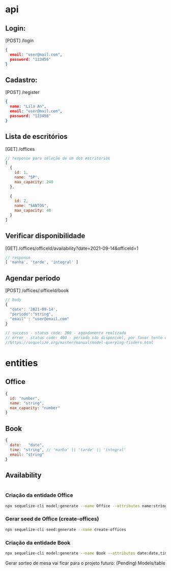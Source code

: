 # api

## Login:
[POST] /login
```json
{
  email: "user@mail.com",
  password: "123456"
}
```
 
## Cadastro:
[POST] /register
```json
{
  name: "Lila An",
  email: "user@mail.com",
  password: "123456"
}
```
 
## Lista de escritórios
[GET] /offices
```javascript
// response para seleção de um dos escritorios
[
  {
    id: 1,
    name: "SP",
    max_capacity: 240
  },
 
  {
    id: 2,
    name: "SANTOS",
    max_capacity: 40
  }
]
```
 
## Verificar disponibilidade
[GET] /offices/officeId/availability?date=2021-09-14&officeId=1
 
```javascript
// response
[ 'manha', 'tarde', 'integral' ]
```
 
## Agendar periodo
[POST] /offices/:officeId/book
```javascript
// body
{
  "date": '2021-09-14',
  "periodo":"string", 
  "email" : "user@email.com"
}
 
// success - status code: 200 - agendamento realizado
// error - status code: 400 - periodo não disponivel, por favor tente outro dia ou horário
//https://sequelize.org/master/manual/model-querying-finders.html
```

# entities

## Office
```javascript
{
  id: "number", 
  name: "string",
  max_capacity: "number"
}
```
## Book
```javascript
{
  date:   "date",
  time: "string", // 'manha' || 'tarde' || 'integral'
  email: "string"
}

```
## Availability
```javascript

```


### Criação da entidade Office
```bash
npx sequelize-cli model:generate --name Office --attributes name:string,max_capacity:integer
```
### Gerar seed de Office (create-offices)
```bash
npx sequelize-cli seed:generate --name create-offices
```

### Criação da entidade Book
```bash
npx sequelize-cli model:generate --name Book --attributes date:date,time:string,email:string
```


Gerar sorteo de mesa vai ficar para o projeto futuro: 
(Pending) Models/table